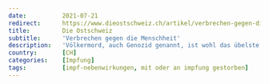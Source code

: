 ```yaml
---
date:          2021-07-21
redirect:      https://www.dieostschweiz.ch/artikel/verbrechen-gegen-die-menschheit-mmxRkrP
title:         Die Ostschweiz
subtitle:      'Verbrechen gegen die Menschheit'
description:   'Völkermord, auch Genozid genannt, ist wohl das übelste Verbrechen gegen die Menschlichkeit und das Leben. Sind wir gerade Zeugen von so einem Verbrechen? Und wieso unternimmt niemand etwas dagegen? – Ein Gastbeitrag von Rolf Bolt.'
country:       [CH]
categories:    [Impfung]
tags:          [impf-nebenwirkungen, mit oder an impfung gestorben]
---
```

